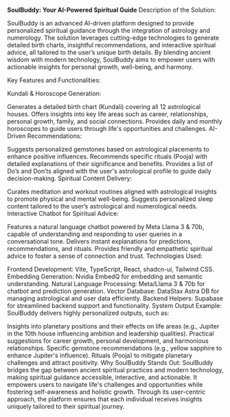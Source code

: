 **SoulBuddy: Your AI-Powered Spiritual Guide**
Description of the Solution:

SoulBuddy is an advanced AI-driven platform designed to provide personalized spiritual guidance through the integration of astrology and numerology. The solution leverages cutting-edge technologies to generate detailed birth charts, insightful recommendations, and interactive spiritual advice, all tailored to the user’s unique birth details. By blending ancient wisdom with modern technology, SoulBuddy aims to empower users with actionable insights for personal growth, well-being, and harmony.

Key Features and Functionalities:

Kundali & Horoscope Generation:

Generates a detailed birth chart (Kundali) covering all 12 astrological houses.
Offers insights into key life areas such as career, relationships, personal growth, family, and social connections.
Provides daily and monthly horoscopes to guide users through life's opportunities and challenges.
AI-Driven Recommendations:

Suggests personalized gemstones based on astrological placements to enhance positive influences.
Recommends specific rituals (Pooja) with detailed explanations of their significance and benefits.
Provides a list of Do’s and Don’ts aligned with the user's astrological profile to guide daily decision-making.
Spiritual Content Delivery:

Curates meditation and workout routines aligned with astrological insights to promote physical and mental well-being.
Suggests personalized sleep content tailored to the user’s astrological and numerological needs.
Interactive Chatbot for Spiritual Advice:

Features a natural language chatbot powered by Meta Llama 3 & 70b, capable of understanding and responding to user queries in a conversational tone.
Delivers instant explanations for predictions, recommendations, and rituals.
Provides friendly and empathetic spiritual advice to foster a sense of connection and trust.
Technologies Used:

Frontend Development: Vite, TypeScript, React, shadcn-ui, Tailwind CSS.
Embedding Generation: Nvidia EmbedQ for embedding and semantic understanding.
Natural Language Processing: Meta/Llama 3 & 70b for chatbot and prediction generation.
Vector Database: DataStax Astra DB for managing astrological and user data efficiently.
Backend Helpers: Supabase for streamlined backend support and functionality.
System Output Example: SoulBuddy delivers highly personalized outputs, such as:

Insights into planetary positions and their effects on life areas (e.g., Jupiter in the 10th house influencing ambition and leadership qualities).
Practical suggestions for career growth, personal development, and harmonious relationships.
Specific gemstone recommendations (e.g., yellow sapphire to enhance Jupiter's influence).
Rituals (Pooja) to mitigate planetary challenges and attract positivity.
Why SoulBuddy Stands Out: SoulBuddy bridges the gap between ancient spiritual practices and modern technology, making spiritual guidance accessible, interactive, and actionable. It empowers users to navigate life's challenges and opportunities while fostering self-awareness and holistic growth. Through its user-centric approach, the platform ensures that each individual receives insights uniquely tailored to their spiritual journey.
